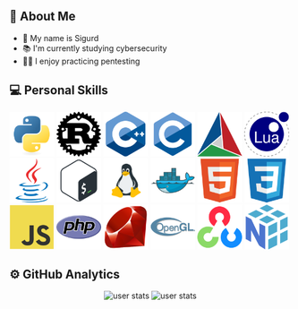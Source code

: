 <h2>👤&nbsp;About Me</h2>
<ul>
  <li>👋 My name is Sigurd</li>
  <li>📚 I'm currently studying cybersecurity</li>
  <li>👨‍💻 I enjoy practicing pentesting</li>
</ul>


<h2>💻&nbsp;Personal Skills</h2>
<div>
  <img src="assets/python.svg" style="height:80px"/>
  <img src="assets/rust.svg" style="height:80px">
  <img src="assets/cplusplus.svg" style="height:80px"/>
  <img src="assets/c.svg" style="height:80px"/>
  <img src="assets/cmake.svg" style="height:80px">
  <img src="assets/lua.svg" style="height:80px"/>
  <img src="assets/java.svg" style="height:80px"/>
  <img src="assets/bash.svg" style="height:80px"/>
  <img src="assets/linux.png" style="height:80px">
  <img src="assets/docker.svg" style="height:80px">
  <img src="assets/html5.svg" style="height:80px">
  <img src="assets/css3.svg" style="height:80px">
  <img src="assets/javascript.svg" style="height:80px">
  <img src="assets/php.svg" style="height:80px">
  <img src="assets/ruby.svg" style="height:80px">
  <img src="assets/opengl.svg" style="height:80px">
  <img src="assets/opencv.svg" style="height:80px">
  <img src="assets/numpy.svg" style="height:80px">
</div>


<h2>⚙️&nbsp;GitHub Analytics</h2>
<div>
  <p align="center">
    <picture>
      <source media="(prefers-color-scheme: dark)" srcset="https://github-readme-stats.vercel.app/api?username=sigurdptr&show_icons=true&theme=github_dark_dimmed&hide_border=true">
      <source media="(prefers-color-scheme: light)" srcset="https://github-readme-stats.vercel.app/api?username=sigurdptr&show_icons=true&hide_border=true">
      <img alt="user stats" src="" height="145px">
    </picture>
    <picture>
      <source media="(prefers-color-scheme: dark)" srcset="https://github-readme-stats.vercel.app/api/top-langs/?username=sigurdptr&layout=compact&theme=github_dark_dimmed&hide_border=true">
      <source media="(prefers-color-scheme: light)" srcset="https://github-readme-stats.vercel.app/api/top-langs/?username=sigurdptr&layout=compact&hide_border=true">
      <img alt="user stats" src="" height="145px">
    </picture>
  </p>
</div>
